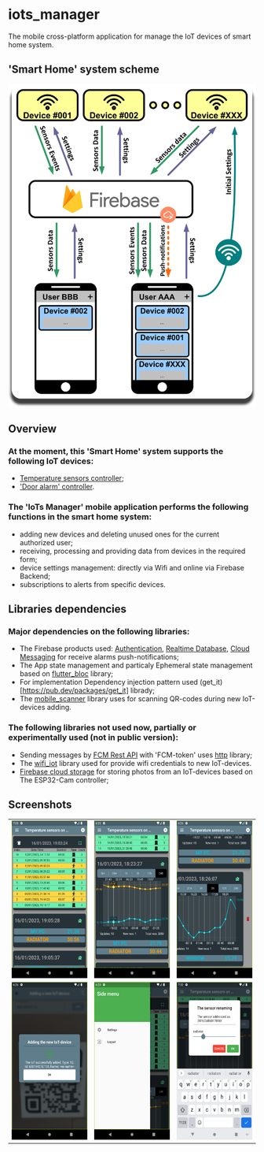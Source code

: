 # iots_manager

The mobile cross-platform application for manage the IoT devices of smart home system.

## 'Smart Home' system scheme

<p align="center">
  <img width="512" src="_readmi-res/scheme.png">
</p>


## Overview

### At the moment, this 'Smart Home' system supports the following IoT devices:
- [Temperature sensors controller](https://github.com/0kmMobi/IoT_TemperatureSensors);
- ['Door alarm' controller](https://github.com/0kmMobi/IoT_DoorAlarm).


### The 'IoTs Manager' mobile application performs the following functions in the smart home system:
- adding new devices and deleting unused ones for the current authorized user;
- receiving, processing and providing data from devices in the required form;
- device settings management: directly via Wifi and online via Firebase Backend;
- subscriptions to alerts from specific devices.


## Libraries dependencies

### Major dependencies on the following libraries:
- The Firebase products used: [Authentication](https://pub.dev/packages/firebase_auth), [Realtime Database](https://pub.dev/packages/firebase_database), [Cloud Messaging](https://pub.dev/packages/firebase_messaging) for receive alarms push-notifications;
- The App state management and particaly Ephemeral state management based on [flutter_bloc](https://pub.dev/packages/flutter_bloc) library;
- For implementation Dependency injection pattern used (get_it)[https://pub.dev/packages/get_it] librady;
- The [mobile_scanner](https://pub.dev/packages/mobile_scanner) library uses for scanning QR-codes during new IoT-devices adding.


### The following libraries not used now, partially or experimentally used (not in public version):
- Sending messages by [FCM Rest API](https://firebase.google.com/docs/reference/fcm/rest) with 'FCM-token' uses [http](https://pub.dev/packages/http) library;
- The [wifi_iot](https://pub.dev/packages/wifi_iot) library used for provide wifi credentials to new IoT-devices.
- [Firebase cloud storage](https://pub.dev/packages/firebase_storage) for storing photos from an IoT-devices based on The ESP32-Cam controller;

## Screenshots

|   |   |   |
|---|---|---|
|<img height="320" src="_readmi-res/02_overview.png">|<img height="320" src="_readmi-res/03_chart_navigate.png">|<img height="320" src="_readmi-res/04_remove.png">|
|<img height="320" src="_readmi-res/05_addNewIoT_Success.png">|<img height="320" src="_readmi-res/06_sidemenu.png">|<img height="320" src="_readmi-res/07_edit_sendor_name.png">|

 


